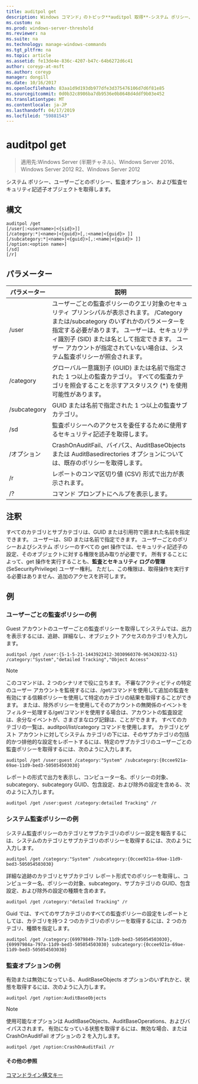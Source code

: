 ```yaml
---
title: auditpol get
description: Windows コマンド」のトピック**auditpol 取得**-システム ポリシー、ユーザーごとのポリシー、監査オプション、および監査セキュリティ記述子オブジェクトを取得します。
ms.custom: na
ms.prod: windows-server-threshold
ms.reviewer: na
ms.suite: na
ms.technology: manage-windows-commands
ms.tgt_pltfrm: na
ms.topic: article
ms.assetid: fe13de4e-836c-4207-b47c-64b6272d6c41
author: coreyp-at-msft
ms.author: coreyp
manager: dongill
ms.date: 10/16/2017
ms.openlocfilehash: 83aa1d9d193db977dfe3d375476106d7d6f81e85
ms.sourcegitcommit: 0d0b32c8986ba7db9536e0b8648d4ddf9b03e452
ms.translationtype: MT
ms.contentlocale: ja-JP
ms.lasthandoff: 04/17/2019
ms.locfileid: "59881543"
---
```

# <a name="auditpol-get"></a>auditpol get

>適用先:Windows Server (半期チャネル)、Windows Server 2016、Windows Server 2012 R2、Windows Server 2012

システム ポリシー、ユーザーごとのポリシー、監査オプション、および監査セキュリティ記述子オブジェクトを取得します。

## <a name="syntax"></a>構文
```
auditpol /get 
[/user[:<username>|<{sid}>]]
[/category:*|<name>|<{guid}>[,:<name|<{guid}> ]]
[/subcategory:*|<name>|<{guid}>[,:<name|<{guid}> ]]
[/option:<option name>]
[/sd]
[/r]
```
## <a name="parameters"></a>パラメーター
|パラメーター|説明|
|-------|--------|
|/user|ユーザーごとの監査ポリシーのクエリ対象のセキュリティ プリンシパルが表示されます。 /Category または/subcategory のいずれかのパラメーターを指定する必要があります。 ユーザーは、セキュリティ識別子 (SID) または名として指定できます。 ユーザー アカウントが指定されていない場合は、システム監査ポリシーが照会されます。|
|/category|グローバル一意識別子 (GUID) または名前で指定された 1 つ以上の監査カテゴリ。 すべての監査カテゴリを照会することを示すアスタリスク (*) を使用可能性があります。|
|/subcategory|GUID または名前で指定された 1 つ以上の監査サブカテゴリ。|
|/sd|監査ポリシーへのアクセスを委任するために使用するセキュリティ記述子を取得します。|
|/オプション|CrashOnAuditFail、バイパス、AuditBaseObjects または AuditBasedirectories オプションについては、既存のポリシーを取得します。|
|/r|レポートのコンマ区切り値 (CSV) 形式で出力が表示されます。|
|/?|コマンド プロンプトにヘルプを表示します。|
## <a name="remarks"></a>注釈
すべてのカテゴリとサブカテゴリは、GUID または引用符で囲まれた名前を指定できます。 ユーザーは、SID または名前で指定できます。
ユーザーごとのポリシーおよびシステム ポリシーのすべての get 操作では、セキュリティ記述子の設定、そのオブジェクトに対する権限を読み取りが必要です。 所有することによって、get 操作を実行することも、**監査とセキュリティ ログの管理**(SeSecurityPrivilege) ユーザー権利。 ただし、この権限は、取得操作を実行する必要はありません、追加のアクセスを許可します。
## <a name="BKMK_examples"></a>例
### <a name="examples-for-the-per-user-audit-policy"></a>ユーザーごとの監査ポリシーの例
Guest アカウントのユーザーごとの監査ポリシーを取得してシステムでは、出力を表示するには、追跡、詳細なし、オブジェクト アクセスのカテゴリを入力します。
```
auditpol /get /user:{S-1-5-21-1443922412-3030960370-963420232-51} /category:"System","detailed Tracking","Object Access"
```
> [!NOTE]
> このコマンドは、2 つのシナリオで役に立ちます。 不審なアクティビティの特定のユーザー アカウントを監視するには、/get/コマンドを使用して追加の監査を有効にする信頼ポリシーを使用して特定のカテゴリの結果を取得することができます。 または、除外ポリシーを使用してそのアカウントの無関係のイベントをフィルター処理する/get/コマンドを使用する場合は、アカウントの監査設定は、余分なイベントが、さまざまなログ記録は、ことができます。 すべてのカテゴリの一覧は、auditpol/list/category コマンドを使用します。
カテゴリとゲスト アカウントに対してシステム カテゴリの下には、そのサブカテゴリの包括的かつ排他的な設定をレポートするには、特定のサブカテゴリのユーザーごとの監査ポリシーを取得するには、次のように入力します。
```
auditpol /get /user:guest /category:"System" /subcategory:{0ccee921a-69ae-11d9-bed3-505054503030}
```
レポートの形式で出力を表示し、コンピューター名、ポリシーの対象、subcategory、subcategory GUID、包含設定、および除外の設定を含める、次のように入力します。
```
auditpol /get /user:guest /category:detailed Tracking" /r
```
### <a name="examples-for-the-system-audit-policy"></a>システム監査ポリシーの例
システム監査ポリシーのカテゴリとサブカテゴリのポリシー設定を報告するには、システムのカテゴリとサブカテゴリのポリシーを取得するには、次のように入力します。
```
auditpol /get /category:"System" /subcategory:{0ccee921a-69ae-11d9-bed3-505054503030}
```
詳細な追跡のカテゴリとサブカテゴリ レポート形式でのポリシーを取得し、コンピューター名、ポリシーの対象、subcategory、サブカテゴリの GUID、包含設定、および除外の設定の種類を含めます。
```
auditpol /get /category:"detailed Tracking" /r
```
Guid では、すべてのサブカテゴリのすべての監査ポリシーの設定をレポートとしては、カテゴリを持つ 2 つのカテゴリのポリシーを取得するには、2 つのカテゴリ、種類を指定します。
```
auditpol /get /category:{69979849-797a-11d9-bed3-505054503030},{69997984a-797a-11d9-bed3-505054503030} subcategory:{0ccee921a-69ae-11d9-bed3-505054503030}
```
### <a name="examples-for-auditing-options"></a>監査オプションの例
有効または無効になっている、AuditBaseObjects オプションのいずれかと、状態を取得するには、次のように入力します。
```
auditpol /get /option:AuditBaseObjects
```
> [!NOTE]
> 使用可能なオプションは AuditBaseObjects、AuditBaseOperations、およびバイパスされます。
有効になっている状態を取得するには、無効な場合、または CrashOnAuditFail オプションの 2 を入力します。
```
auditpol /get /option:CrashOnAuditFail /r
```
#### <a name="additional-references"></a>その他の参照
[コマンドライン構文キー](command-line-syntax-key.md)
